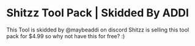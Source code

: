 # Shitzz Tool Pack | Skidded By ADDI

This Tool is skidded by @maybeaddi on discord
Shitzz is selling this tool pack for $4.99 so why not have this for free? :)
